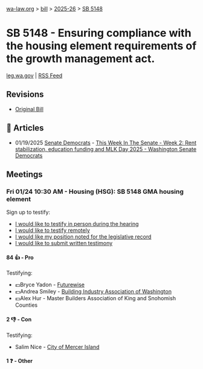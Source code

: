 [wa-law.org](/) > [bill](/bill/) > [2025-26](/bill/2025-26/) > [SB 5148](/bill/2025-26/sb/5148/)

# SB 5148 - Ensuring compliance with the housing element requirements of the growth management act.
[leg.wa.gov](https://app.leg.wa.gov/billsummary?BillNumber=5148&Year=2025&Initiative=false) | [RSS Feed](./rss.xml)

## Revisions
* [Original Bill](1/)

## 📰 Articles
* 01/19/2025 [Senate Democrats](/org/senate_democrats/) - [This Week In The Senate - Week 2: Rent stabilization, education funding and MLK Day 2025 - Washington Senate Democrats](https://senatedemocrats.wa.gov/blog/2025/01/19/this-week-in-the-senate-week-2-rent-stabilization-education-funding-and-mlk-day-2025/#:~:text=SB%205148)

## Meetings
### Fri 01/24 10:30 AM - Housing (HSG): SB 5148 GMA housing element
Sign up to testify:
* [I would like to testify in person during the hearing](https://app.leg.wa.gov/csi/Testifier/Add?chamber=House&mId=32481&aId=161746&caId=24760&tId=1)
* [I would like to testify remotely](https://app.leg.wa.gov/csi/Testifier/Add?chamber=House&mId=32481&aId=161746&caId=24760&tId=2)
* [I would like my position noted for the legislative record](https://app.leg.wa.gov/csi/Testifier/Add?chamber=House&mId=32481&aId=161746&caId=24760&tId=3)
* [I would like to submit written testimony](https://app.leg.wa.gov/csi/Testifier/Add?chamber=House&mId=32481&aId=161746&caId=24760&tId=4)

#### 84 👍 - Pro
Testifying:
* 💵Bryce Yadon - [Futurewise](/org/futurewise/)
* 💵Andrea Smiley - [Building Industry Association of Washington](/org/building_industry_association_of_washington/)
* 💵Alex Hur - Master Builders Association of King and Snohomish Counties

#### 2 👎 - Con
Testifying:
* Salim Nice - [City of Mercer Island](/org/city_of_mercer_island/)

#### 1 ❓ - Other
